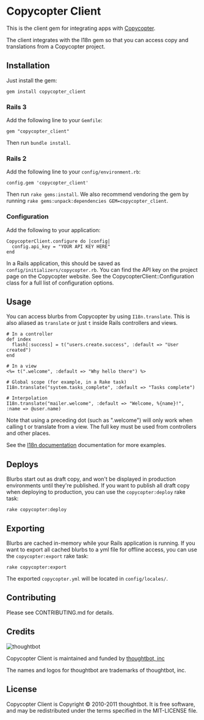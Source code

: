Copycopter Client
=================

This is the client gem for integrating apps with [Copycopter](http://copycopter.com).

The client integrates with the I18n gem so that you can access copy and translations from a Copycopter project.

Installation
------------

Just install the gem:

    gem install copycopter_client

### Rails 3

Add the following line to your `Gemfile`:

    gem "copycopter_client"

Then run `bundle install`.

### Rails 2

Add the following line to your `config/environment.rb`:

    config.gem 'copycopter_client'

Then run `rake gems:install`. We also recommend vendoring the gem by running `rake gems:unpack:dependencies GEM=copycopter_client`.

### Configuration

Add the following to your application:

    CopycopterClient.configure do |config|
      config.api_key = "YOUR API KEY HERE"
    end

In a Rails application, this should be saved as `config/initializers/copycopter.rb`. You can find the API key on the project page on the Copycopter website. See the CopycopterClient::Configuration class for a full list of configuration options.

Usage
-----

You can access blurbs from Copycopter by using `I18n.translate`. This is also aliased as `translate` or just `t` inside Rails controllers and views.

    # In a controller
    def index
      flash[:success] = t("users.create.success", :default => "User created")
    end

    # In a view
    <%= t(".welcome", :default => "Why hello there") %>

    # Global scope (for example, in a Rake task)
    I18n.translate("system.tasks_complete", :default => "Tasks complete")

    # Interpolation
    I18n.translate("mailer.welcome", :default => "Welcome, %{name}!", :name => @user.name)

Note that using a preceding dot (such as ".welcome") will only work when calling t or translate from a view. The full key must be used from controllers and other places.

See the [I18n documentation](http://rdoc.info/github/svenfuchs/i18n/master/file/README.textile) documentation for more examples.

Deploys
-------

Blurbs start out as draft copy, and won't be displayed in production environments until they're published. If you want to publish all draft copy when deploying to production, you can use the `copycopter:deploy` rake task:

    rake copycopter:deploy

Exporting
---------

Blurbs are cached in-memory while your Rails application is running. If you want to export all cached blurbs to a yml file for offline access, you can use the `copycopter:export` rake task:

    rake copycopter:export

The exported `copycopter.yml` will be located in `config/locales/`.

Contributing
------------

Please see CONTRIBUTING.md for details.

Credits
-------

![thoughtbot](http://thoughtbot.com/images/tm/logo.png)

Copycopter Client is maintained and funded by [thoughtbot, inc](http://thoughtbot.com/community)

The names and logos for thoughtbot are trademarks of thoughtbot, inc.

License
-------

Copycopter Client is Copyright © 2010-2011 thoughtbot. It is free software, and may be redistributed under the terms specified in the MIT-LICENSE file.
